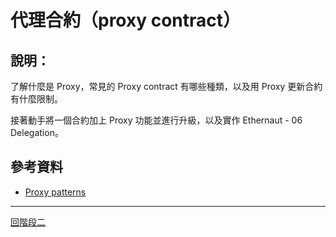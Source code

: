 # 代理合約（proxy contract）

## 說明：
了解什麼是 Proxy，常見的 Proxy contract 有哪些種類，以及用 Proxy 更新合約有什麼限制。

接著動手將一個合約加上 Proxy 功能並進行升級，以及實作 Ethernaut - 06 Delegation。



## 參考資料

- [Proxy patterns](https://blog.openzeppelin.com/proxy-patterns/)

---
[回階段二](./README.md)
